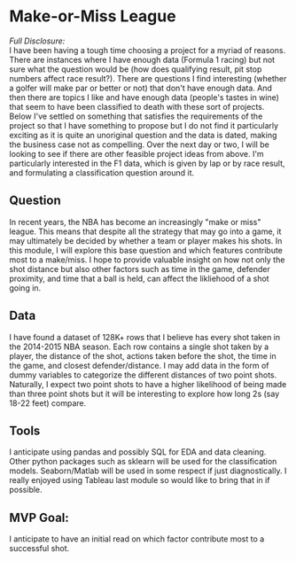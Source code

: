 # Make-or-Miss League

_Full Disclosure:_\
I have been having a tough time choosing a project for a myriad of reasons. There are instances where I have enough data (Formula 1 racing) but not sure what the question would be (how does qualifying result, pit stop numbers affect race result?). There are questions I find interesting (whether a golfer will make par or better or not) that don't have enough data. And then there are topics I like and have enough data (people's tastes in wine) that seem to have been classified to death with these sort of projects. Below I've settled on something that satisfies the requirements of the project so that I have something to propose but I do not find it particularly exciting as it is quite an unoriginal question and the data is dated, making the business case not as compelling. Over the next day or two, I will be looking to see if there are other feasible project ideas from above. I'm particularly interested in the F1 data, which is given by lap or by race result, and formulating a classification question around it. 

## Question
In recent years, the NBA has become an increasingly "make or miss" league. This means that despite all the strategy that may go into a game, it may ultimately be decided by whether a team or player makes his shots. In this module, I will explore this base question and which features contribute most to a make/miss. I hope to provide valuable insight on how not only the shot distance but also other factors such as time in the game, defender proximity, and time that a ball is held, can affect the likliehood of a shot going in. 

## Data
I have found a dataset of 128K+ rows that I believe has every shot taken in the 2014-2015 NBA season. Each row contains a single shot taken by a player, the distance of the shot, actions taken before the shot, the time in the game, and closest defender/distance. I may add data in the form of dummy variables to categorize the different distances of two point shots. Naturally, I expect two point shots to have a higher likelihood of being made than three point shots but it will be interesting to explore how long 2s (say 18-22 feet) compare.   

## Tools
I anticipate using pandas and possibly SQL for EDA and data cleaning. Other python packages such as sklearn will be used for the classification models. Seaborn/Matlab will be used in some respect if just diagnostically. I really enjoyed using Tableau last module so would like to bring that in if possible. 

## MVP Goal:
I anticipate to have an initial read on which factor contribute most to a successful shot. 




